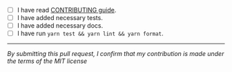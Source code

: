 <!-- Read Pull Request guideline: https://github.com/ServerlesslyStack/Serverlessly/blob/main/CONTRIBUTING.md#pull-request -->
<!-- Start by copying & pasting 🚧 (construction emoji) as a suffix of the title above (It'll indicate that work is in progress and PR won't be merged unless you want it). -->
<!-- Explain below what this Pull Request is all about. What's the motivation? What problem does it solve? -->



<!-- If this Pull Request fixes a bug, write "Fixes #123" without quotes where 123 is issue number. If an issue doesn't exist for the bug, create that first. -->
<!-- If this Pull Request implements a feature, write "Closes #123" without quotes where 123 is issue number. -->


<!-- If this Pull Request introduces BREAKING CHANGES, please uncomment the following line: -->
<!-- This PR introduces BREAKING CHANGES. -->

<!-- You must tick appropriate checkboxes below if applicable. To tick, replace [ ] with [x]. -->
- [ ] I have read [CONTRIBUTING guide](../CONTRIBUTING.md).
- [ ] I have added necessary tests.
- [ ] I have added necessary docs.
- [ ] I have run `yarn test && yarn lint && yarn format`.

---

_By submitting this pull request, I confirm that my contribution is made under the terms of the MIT license_
